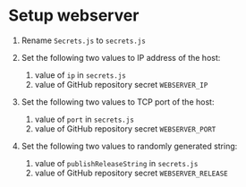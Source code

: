 # Setup webserver

1. Rename `Secrets.js` to `secrets.js`
1. Set the following two values to IP address of the host:

    1. value of `ip` in `secrets.js`
    1. value of GitHub repository secret `WEBSERVER_IP`

1. Set the following two values to TCP port of the host:

    1. value of `port` in `secrets.js`
    2. value of GitHub repository secret `WEBSERVER_PORT`

1. Set the following two values to randomly generated string:

    1. value of `publishReleaseString` in `secrets.js`
    1. value of GitHub repository secret `WEBSERVER_RELEASE`
